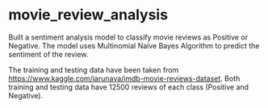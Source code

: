 # movie_review_analysis

Built a sentiment analysis model to classify movie reviews as Positive or Negative.
The model uses Multinomial Naive Bayes Algorithm to predict the sentiment of the review. 

The training and testing data have been taken from https://www.kaggle.com/iarunava/imdb-movie-reviews-dataset.
Both training and testing data have 12500 reviews of each class (Positive and Negative).
